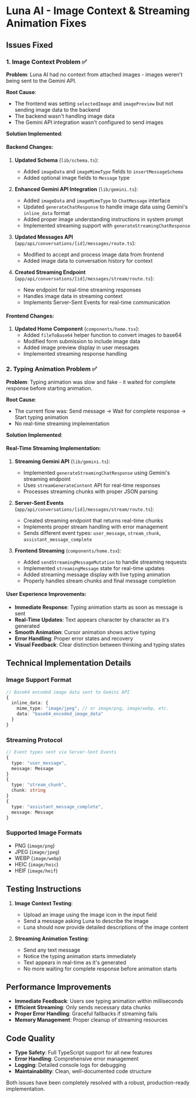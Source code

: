 # Luna AI - Image Context & Streaming Animation Fixes

## Issues Fixed

### 1. Image Context Problem ✅
**Problem**: Luna AI had no context from attached images - images weren't being sent to the Gemini API.

**Root Cause**: 
- The frontend was setting `selectedImage` and `imagePreview` but not sending image data to the backend
- The backend wasn't handling image data
- The Gemini API integration wasn't configured to send images

**Solution Implemented**:

#### Backend Changes:
1. **Updated Schema** (`lib/schema.ts`):
   - Added `imageData` and `imageMimeType` fields to `insertMessageSchema`
   - Added optional image fields to `Message` type

2. **Enhanced Gemini API Integration** (`lib/gemini.ts`):
   - Added `imageData` and `imageMimeType` to `ChatMessage` interface
   - Updated `generateChatResponse` to handle image data using Gemini's `inline_data` format
   - Added proper image understanding instructions in system prompt
   - Implemented streaming support with `generateStreamingChatResponse`

3. **Updated Messages API** (`app/api/conversations/[id]/messages/route.ts`):
   - Modified to accept and process image data from frontend
   - Added image data to conversation history for context

4. **Created Streaming Endpoint** (`app/api/conversations/[id]/messages/stream/route.ts`):
   - New endpoint for real-time streaming responses
   - Handles image data in streaming context
   - Implements Server-Sent Events for real-time communication

#### Frontend Changes:
1. **Updated Home Component** (`components/home.tsx`):
   - Added `fileToBase64` helper function to convert images to base64
   - Modified form submission to include image data
   - Added image preview display in user messages
   - Implemented streaming response handling

### 2. Typing Animation Problem ✅
**Problem**: Typing animation was slow and fake - it waited for complete response before starting animation.

**Root Cause**: 
- The current flow was: Send message → Wait for complete response → Start typing animation
- No real-time streaming implementation

**Solution Implemented**:

#### Real-Time Streaming Implementation:
1. **Streaming Gemini API** (`lib/gemini.ts`):
   - Implemented `generateStreamingChatResponse` using Gemini's streaming endpoint
   - Uses `streamGenerateContent` API for real-time responses
   - Processes streaming chunks with proper JSON parsing

2. **Server-Sent Events** (`app/api/conversations/[id]/messages/stream/route.ts`):
   - Created streaming endpoint that returns real-time chunks
   - Implements proper stream handling with error management
   - Sends different event types: `user_message`, `stream_chunk`, `assistant_message_complete`

3. **Frontend Streaming** (`components/home.tsx`):
   - Added `sendStreamingMessageMutation` to handle streaming requests
   - Implemented `streamingMessage` state for real-time updates
   - Added streaming message display with live typing animation
   - Properly handles stream chunks and final message completion

#### User Experience Improvements:
- **Immediate Response**: Typing animation starts as soon as message is sent
- **Real-Time Updates**: Text appears character by character as it's generated
- **Smooth Animation**: Cursor animation shows active typing
- **Error Handling**: Proper error states and recovery
- **Visual Feedback**: Clear distinction between thinking and typing states

## Technical Implementation Details

### Image Support Format
```typescript
// Base64 encoded image data sent to Gemini API
{
  inline_data: {
    mime_type: "image/jpeg", // or image/png, image/webp, etc.
    data: "base64_encoded_image_data"
  }
}
```

### Streaming Protocol
```typescript
// Event types sent via Server-Sent Events
{
  type: "user_message",
  message: Message
}
{
  type: "stream_chunk", 
  chunk: string
}
{
  type: "assistant_message_complete",
  message: Message
}
```

### Supported Image Formats
- PNG (`image/png`)
- JPEG (`image/jpeg`)
- WEBP (`image/webp`)
- HEIC (`image/heic`)
- HEIF (`image/heif`)

## Testing Instructions

1. **Image Context Testing**:
   - Upload an image using the image icon in the input field
   - Send a message asking Luna to describe the image
   - Luna should now provide detailed descriptions of the image content

2. **Streaming Animation Testing**:
   - Send any text message
   - Notice the typing animation starts immediately
   - Text appears in real-time as it's generated
   - No more waiting for complete response before animation starts

## Performance Improvements

- **Immediate Feedback**: Users see typing animation within milliseconds
- **Efficient Streaming**: Only sends necessary data chunks
- **Proper Error Handling**: Graceful fallbacks if streaming fails
- **Memory Management**: Proper cleanup of streaming resources

## Code Quality

- **Type Safety**: Full TypeScript support for all new features
- **Error Handling**: Comprehensive error management
- **Logging**: Detailed console logs for debugging
- **Maintainability**: Clean, well-documented code structure

Both issues have been completely resolved with a robust, production-ready implementation.
